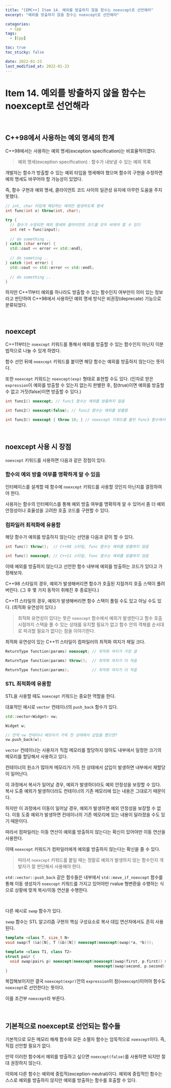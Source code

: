 ```yaml
---
title: "[EMC++] Item 14. 예외를 방출하지 않을 함수는 noexcept로 선언해라"
excerpt: "예외를 방출하지 않을 함수는 noexcept로 선언해라"

categories:
  - Cpp
tags:
  - [Cpp]

toc: true
toc_sticky: false

date: 2022-01-23
last_modified_at: 2022-01-23
---
```


# Item 14. 예외를 방출하지 않을 함수는 noexcept로 선언해라

<br>

## C++98에서 사용하는 예외 명세의 한계

C++98에서는 사용하는 예외 명세(exception specification)는 비효율적이였다.

> 예외 명세(exception specification) : 함수가 내보낼 수 있는 예외 목록

개발자는 함수가 방출할 수 있는 예외 타입을 명세해야 했으며 함수의 구현을 수정하면 예외 명세도 바꾸어야 할 가능성이 있었다.

즉, 함수 구현과 예외 명세, 클라이언트 코드 사이의 일관성 유지에 아무런 도움을 주지 못했다.

```cpp
// int, char 타입에 해당하는 예외만 발생하도록 명세
int func(int x) throw(int, char);

try {
  // 함수가 수정되면 예외 명세와 클라이언트 코드를 모두 바꿔야 할 수 있다
  int ret = func(input);
	
  // do something ..
} catch (char error) {
  std::cout << error << std::endl;
  
  // do someting ..
} catch (int error) {
  std::cout << std::error << std::endl;
  
  // do something ..
}
```

하지만 C++11부터 예외를 하나라도 방출할 수 있는 함수인지 여부만이 의미 있는 정보라고 판단하여 C++98에서 사용하던 예외 명세 방식은 비권장(deprecate) 기능으로 분류되었다.

<br>

## noexcept

C++11부터는 `noexcept` 키워드를 통해서 예외를 방출할 수 있는 함수인지 아닌지 이분법적으로 나눌 수 있게 하였다.

함수 선언 뒤에 `noexcept` 키워드를 붙이면 해당 함수는 예외를 방출하지 않는다는 뜻이다.

또한 `noexcept` 키워드는 `noexcept(exp)` 형태로 표현할 수도 있다. (인자로 받은 `expression`이 예외를 방출할 수 있는지 없는지 판별한 후, 참(true)이면 예외를 방출할 수 없고 거짓(false)이면 방출할 수 있다.)

```cpp
int func1() noexcept; // func1 함수는 예외를 방출하지 않음

int func2() noexcept(false); // func2 함수는 예외를 방출함

int func3() noexcept { throw 10; } // noexcept 키워드를 붙인 func3 함수에서는 throw를 써도 예외를 방출할 수 없음
```

<br>

## noexcept 사용 시 장점

`noexcept` 키워드를 사용하면 다음과 같은 장점이 있다.

### 함수의 예외 방출 여부를 명확하게 알 수 있음

인터페이스를 설계할 때 함수에 `noexcept` 키워드를 사용할 것인지 아닌지를 결정하여야 한다.

사용자는 함수의 인터페이스를 통해 예외 방출 여부를 명확하게 알 수 있어서 좀 더 예외 안정성이나 효율성을 고려한 호출 코드를 구현할 수 있다.

### 컴파일러 최적화에 유용함

해당 함수가 예외를 방출하지 않는다는 선언을 다음과 같이 할 수 있다.

```cpp
int func() throw();  // C++98 스타일, func 함수는 예외를 방출하지 않음

int func() noexcept; // C++11 스타일, func 함수는 예외를 방출하지 않음
```

이때 예외를 방출하지 않는다고 선언한 함수 내부에 예외를 방출하는 코드가 있다고 가정해보자.

C++98 스타일의 경우, 예외가 발생해버리면 함수가 호출된 지점까지 호출 스택이 풀려버린다. (그 후 몇 가지 동작이 취해진 후 종료된다.)

C++11 스타일의 경우, 예외가 발생해버리면 함수 스택이 풀릴 수도 있고 아닐 수도 있다. (최적화 유연성이 있다.)

> 최적화 유연성이 있다는 뜻은 `noexcept` 함수에서 예외가 발생한다고 함수 호출 시점까지 스택을 풀 수 있는 상태를 유지할 필요가 없고 함수 안의 객체를 순서대로 파괴할 필요가 없다는 점을 이야기한다.

최적화 유연성이 있는 C++11 스타일이 컴파일러의 최적화 여지가 제일 크다.

```cpp
ReturnType function(params) noexcept; // 최적화 여지가 가장 큼

ReturnType function(params) throw();  // 최적화 여지가 더 작음

ReturnType function(params);          // 최적화 여지가 더 작음
```

### STL 최적화에 유용함

STL을 사용할 때도 `noexcept` 키워드는 중요한 역할을 한다.

대표적인 예시로 `vector` 컨테이너의 `push_back` 함수가 있다.

```cpp
std::vector<Widget> vw;

Widget w;

// 만약 vw 컨테이너 메모리가 가득 찬 상태에서 삽입을 했으면?
vw.push_back(w);
```

`vector` 컨테이너는 사용자가 직접 메모리를 할당하지 않아도 내부에서 일정한 크기의 메모리를 할당해서 사용하고 있다.

컨테이너의 원소가 많아져 메모리가 가득 찬 상태에서 삽입이 발생하면 내부에서 재할당이 일어난다.

이 과정에서 복사가 일어날 경우, 예외가 발생하더라도 예외 안정성을 보장할 수 있다. 복사 도중 예외가 발생하더라도 컨테이너의 기존 메모리에 있는 내용은 그대로기 때문이다.

하지만 이 과정에서 이동이 일어날 경우, 예외가 발생하면 예외 안정성을 보장할 수 없다. 이동 도중 예외가 발생하면 컨테이너의 기존 메모리에 있는 내용이 달라졌을 수도 있기 때문이다.

따라서 컴파일러는 이동 연산이 예외를 방출하지 않는다는 확신이 있어야만 이동 연산을 사용한다.

이때 `noexcept` 키워드가 컴파일러에게 예외를 방출하지 않는다는 확신을 줄 수 있다.

> 따라서 `noexcept` 키워드를 붙일 때는 정말로 예외가 발생하지 않는 함수인지 개발자가 잘 판단해서 사용해야 한다.

`std::vector::push_back` 같은 함수들은 내부에서 `std::move_if_noexcept` 함수를 통해 이동 생성자가 `noexcept` 키워드를 가지고 있어야만 rvalue 형변환을 수행하는 식으로 상황에 맞게 복사/이동 연산을 수행한다.

<br>

다른 예시로 `swap` 함수가 있다.

`swap` 함수는 STL 알고리즘 구현의 핵심 구성요소로 복사 대입 연산자에서도 흔히 사용된다.

```cpp
template <class T, size_t N>
void swap(T (&a)[N], T (&b)[N]) noexcept(noexcept(swap(*a, *b)));

template <class T1, class T2>
struct pair {
  void swap(pair& p) noexcept(noexcept(noexcept(swap(first, p.first)) &&
                                       noexcept(swap(second, p.second)));
}
```

복잡해보이지만 결국 `noexcept(expr)`안의 `expression`이 참(`noexcept`)이어야 함수도 `noexcept`로 선언한다는 뜻이다.

이를 조건부 `noexcept`라 부른다.

<br>

## 기본적으로 noexcept로 선언되는 함수들

기본적으로 모든 메모리 해제 함수와 모든 소멸자 함수는 암묵적으로 `noexcept`이다. 즉, 직접 선언할 필요가 없다.

만약 이러한 함수에서 예외를 방출하고 싶으면 `noexcept(false)`를 사용하면 되지만 절대 권장하지 않는다.

이외에 다른 함수는 예외에 중립적(exception-neutral)이다. 예외에 중립적인 함수는 스스로 예외를 방출하지 않지만 예외를 방출하는 함수를 호출할 수 있다.

<br>